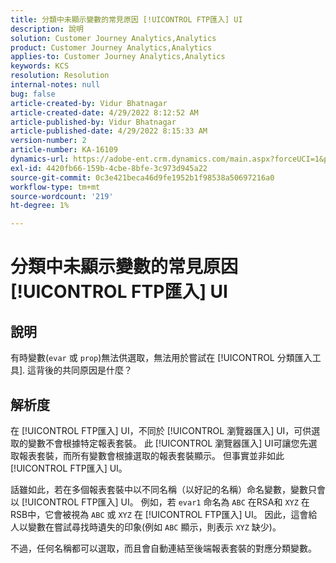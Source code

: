 ```yaml
---
title: 分類中未顯示變數的常見原因 [!UICONTROL FTP匯入] UI
description: 說明
solution: Customer Journey Analytics,Analytics
product: Customer Journey Analytics,Analytics
applies-to: Customer Journey Analytics,Analytics
keywords: KCS
resolution: Resolution
internal-notes: null
bug: false
article-created-by: Vidur Bhatnagar
article-created-date: 4/29/2022 8:12:52 AM
article-published-by: Vidur Bhatnagar
article-published-date: 4/29/2022 8:15:33 AM
version-number: 2
article-number: KA-16109
dynamics-url: https://adobe-ent.crm.dynamics.com/main.aspx?forceUCI=1&pagetype=entityrecord&etn=knowledgearticle&id=a2c6d429-94c7-ec11-a7b6-0022480a1de4
exl-id: 4420fb66-159b-4cbe-8bfe-3c973d945a22
source-git-commit: 0c3e421beca46d9fe1952b1f98538a50697216a0
workflow-type: tm+mt
source-wordcount: '219'
ht-degree: 1%

---
```


# 分類中未顯示變數的常見原因 [!UICONTROL FTP匯入] UI

## 說明


有時變數(`evar` 或 `prop`)無法供選取，無法用於嘗試在 [!UICONTROL 分類匯入工具]. 這背後的共同原因是什麼？


## 解析度


在 [!UICONTROL FTP匯入] UI，不同於 [!UICONTROL 瀏覽器匯入] UI，可供選取的變數不會根據特定報表套裝。 此 [!UICONTROL 瀏覽器匯入] UI可讓您先選取報表套裝，而所有變數會根據選取的報表套裝顯示。 但事實並非如此 [!UICONTROL FTP匯入] UI。

話雖如此，若在多個報表套裝中以不同名稱（以好記的名稱）命名變數，變數只會以 [!UICONTROL FTP匯入] UI。 例如，若 `evar1` 命名為 `ABC` 在RSA和 `XYZ` 在RSB中，它會被視為 `ABC` 或 `XYZ` 在 [!UICONTROL FTP匯入] UI。 因此，這會給人以變數在嘗試尋找時遺失的印象(例如 `ABC` 顯示，則表示 `XYZ` 缺少)。

不過，任何名稱都可以選取，而且會自動連結至後端報表套裝的對應分類變數。
